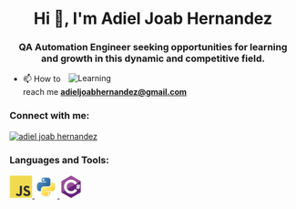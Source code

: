 
<h1 align="center">Hi 👋, I'm Adiel Joab Hernandez</h1>
<h3 align="center">QA Automation Engineer seeking opportunities for learning and growth in this dynamic and competitive field.</h3>

<img align="right" width="400" alt="Learning" src="https://cdn.dribbble.com/users/121405/screenshots/4761763/110.png" />

- 📫 How to reach me **adieljoabhernandez@gmail.com**


<h3 align="left">Connect with me:</h3>
<p align="left">
<a href="https://linkedin.com/in/adiel joab hernandez" target="blank"><img align="center" src="https://raw.githubusercontent.com/rahuldkjain/github-profile-readme-generator/master/src/images/icons/Social/linked-in-alt.svg" alt="adiel joab hernandez" height="30" width="40" /></a>
</p>

<h3 align="left">Languages and Tools:</h3>
<a href="https://developer.mozilla.org/en-US/docs/Web/JavaScript" target="_blank" rel="noreferrer"> <img src="https://raw.githubusercontent.com/devicons/devicon/master/icons/javascript/javascript-original.svg" alt="javascript" width="40" height="40"/> </a> <a href="https://www.python.org" target="_blank" rel="noreferrer"> <img src="https://raw.githubusercontent.com/devicons/devicon/master/icons/python/python-original.svg" alt="python" width="40" height="40"/> </a> <a href="https://learn.microsoft.com/en-us/dotnet/csharp/" target="_blank" rel="noreferrer"> <img src="https://raw.githubusercontent.com/devicons/devicon/master/icons/csharp/csharp-original.svg" alt="csharp" width="40" height="40"/> </a> 
